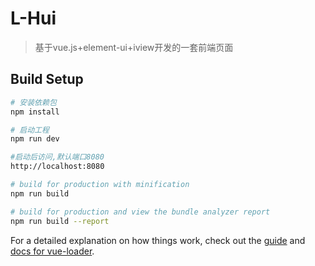 # L-Hui

> 基于vue.js+element-ui+iview开发的一套前端页面

## Build Setup

``` bash
# 安装依赖包
npm install

# 启动工程
npm run dev

#启动后访问,默认端口8080
http://localhost:8080

# build for production with minification
npm run build

# build for production and view the bundle analyzer report
npm run build --report
```

For a detailed explanation on how things work, check out the [guide](http://vuejs-templates.github.io/webpack/) and [docs for vue-loader](http://vuejs.github.io/vue-loader).
